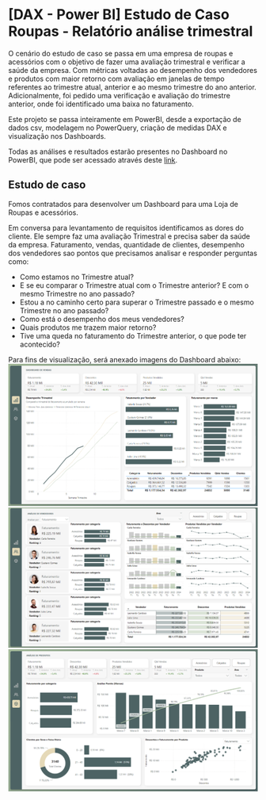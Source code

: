 # [DAX - Power BI] Estudo de Caso Roupas - Relatório análise trimestral

O cenário do estudo de caso se passa em uma empresa de roupas e acessórios com o objetivo de fazer uma avaliação trimestral e verificar a saúde da empresa.
Com métricas voltadas ao desempenho dos vendedores e produtos com maior retorno com avaliação em janelas de tempo referentes ao trimestre atual, anterior e ao mesmo trimestre do ano anterior.
Adicionalmente, foi pedido uma verificação e avaliação do trimestre anterior, onde foi identificado uma baixa no faturamento.

Este projeto se passa inteiramente em PowerBI, desde a exportação de dados csv, modelagem no PowerQuery, criação de medidas DAX e visualização nos Dashboards.

Todas as análises e resultados estarão presentes no Dashboard no PowerBI, que pode ser acessado através deste [link]([https://app.powerbi.com/view?r=eyJrIjoiZDUwMWVmMDUtNmQ4Ny00MzNmLWI3Y2MtMzJkNmJmNjM5N2Y4IiwidCI6IjI1Y2VlODZhLTBmYzUtNDRiNC1iOWQwLWE5NzA4YWVkMjg1MyJ9]).

## Estudo de caso

Fomos contratados para desenvolver um Dashboard para uma Loja de Roupas e acessórios.

Em conversa para levantamento de requisitos identificamos as dores do cliente. Ele sempre faz uma avaliação Trimestral e precisa saber da saúde da empresa. 
Faturamento, vendas, quantidade de clientes, desempenho dos vendedores sao pontos que precisamos analisar e responder perguntas como:

- Como estamos no Trimestre atual?
- E se eu comparar o Trimestre atual com o Trimestre anterior? E com o mesmo Trimestre no ano passado?
- Estou a no caminho certo para superar o Trimestre passado e o mesmo Trimestre no ano passado?
- Como está o desempenho dos meus vendedores?
- Quais produtos me trazem maior retorno?
- Tive uma queda no faturamento do Trimestre anterior, o que pode ter acontecido?

Para fins de visualização, será anexado imagens do Dashboard abaixo:
![Painel-geral](./painel-1.png)
![Painel-vendedores](./painel-2.png)
![Painel-produtos](./painel-3.png)

